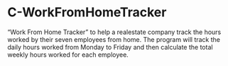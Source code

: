 # C-WorkFromHomeTracker
“Work From Home Tracker” to help a realestate company track the hours worked by their seven employees from home. The program will track the daily hours worked from Monday to Friday and then calculate the total weekly hours worked for each employee.
